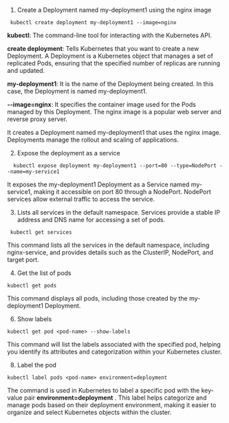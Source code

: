 1. Create a Deployment named my-deployment1 using the nginx image
```
 kubectl create deployment my-deployment1 --image=nginx
``` 
**kubectl**: The command-line tool for interacting with the Kubernetes API.

**create deployment**: Tells Kubernetes that you want to create a new Deployment. A Deployment is a Kubernetes object that manages a set of replicated Pods, ensuring that the specified number of replicas are running and updated.

**my-deployment1**: It is the name of the Deployment being created. In this case, the Deployment is named my-deployment1.

**--image=nginx**: It specifies the container image used for the Pods managed by this Deployment. The nginx image is a popular web server and reverse proxy server.

It creates a Deployment named my-deployment1 that uses the nginx image. Deployments manage the rollout and scaling of applications.

2. Expose the deployment as a service
```
  kubectl expose deployment my-deployment1 --port=80 --type=NodePort --name=my-service1
```
It exposes the my-deployment1 Deployment as a Service named my-service1, making it accessible on port 80 through a NodePort. NodePort services allow external traffic to access the service.

3. Lists all services in the default namespace. Services provide a stable IP address and DNS name for accessing a set of pods.
```
 kubectl get services
```
This command lists all the services in the default namespace, including nginx-service, and provides details such as the ClusterIP, NodePort, and target port.


4. Get the list of pods
```
kubectl get pods
```
This command displays all pods, including those created by the my-deployment1 Deployment.

6. Show labels
 ```
kubectl get pod <pod-name> --show-labels
```
This command will list the labels associated with the specified pod, helping you identify its attributes and categorization within your Kubernetes cluster.

8. Label the pod
```
kubectl label pods <pod-name> environment=deployment
```

The command is used in Kubernetes to label a specific pod with the key-value pair **environment=deployment** . This label helps categorize and manage pods based on their deployment environment, making it easier to organize and select Kubernetes objects within the cluster.


